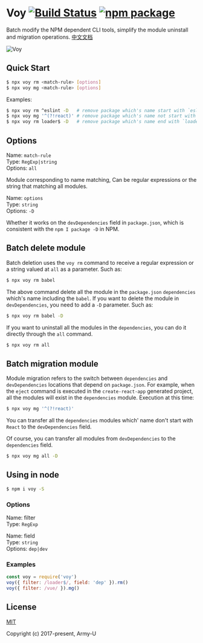 # Voy [![Build Status](https://flat.badgen.net/circleci/github/Army-U/voy/master)](https://circleci.com/gh/Army-U/voy) [![npm package](https://flat.badgen.net/npm/v/voy)](https://www.npmjs.com/package/voy)

Batch modify the NPM dependent CLI tools, simplify the module uninstall and migration operations. [中文文档](README.zh-cn.md)

![Voy](https://user-images.githubusercontent.com/11404005/40111668-209fa756-5936-11e8-8b52-4333a687aa4f.png)

## Quick Start

``` bash
$ npx voy rm <match-rule> [options]
$ npx voy mg <match-rule> [options]
```

Examples:

``` bash
$ npx voy rm ^eslint -D   # remove package which's name start with `eslint` in `devDependencies`
$ npx voy mg '^(?!react)' # remove package which's name not start with `react` in `dependencies`
$ npx voy rm loader$ -D   # remove package which's name end with `loader` in `devDependencies`
```

## Options

Name: `match-rule`<br>
Type: `RegExp|string`<br>
Options: `all`

Module corresponding to name matching, Can be regular expressions or the string that matching all modules.

Name: `options`<br>
Type: `string`<br>
Options: `-D`

Whether it works on the `devDependencies` field in `package.json`, which is consistent with the `npm I package -D` in NPM.

## Batch delete module

Batch deletion uses the `voy rm` command to receive a regular expression or a string valued at `all` as a parameter. Such as:

```bash
$ npx voy rm babel
```

The above command delete all the module in the `package.json` `dependencies` which's name including the `babel`. If you want to delete the module in `devDependencies`, you need to add a `-D` parameter. Such as:

```bash
$ npx voy rm babel -D
```

If you want to uninstall all the modules in the `dependencies`, you can do it directly through the `all` command.

```bash
$ npx voy rm all
```

## Batch migration module

Module migration refers to the switch between `dependencies` and `devDependencies` locations that depend on `package.json`. For example, when the `eject` command is executed in the `create-react-app` generated project, all the modules will exist in the `dependencies` module. Execution at this time:

```bash
$ npx voy mg '^(?!react)'
```

You can transfer all the `dependencies` modules which' name don't start with `React` to the `devDependencies` field.

Of course, you can transfer all modules from `devDependencies` to the `dependencies` field.

```bash
$ npx voy mg all -D
```

## Using in node

```bash
$ npm i voy -S
```

### Options

Name: filter<br>
Type: `RegExp`

Name: field<br>
Type: `string`<br>
Options: `dep|dev`

### Examples

```js
const voy = require('voy')
voy({ filter: /loader$/, field: 'dep' }).rm()
voy({ filter: /vue/ }).mg()
```

## License

[MIT](https://opensource.org/licenses/MIT)

Copyright (c) 2017-present, Army-U
